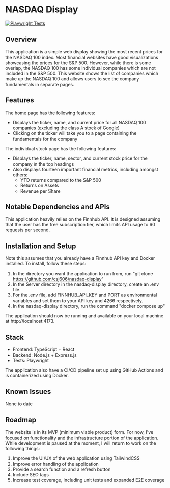 # NASDAQ Display

[![Playwright Tests](https://github.com/csj606/nasdaq-display/actions/workflows/github-actions-demo.yml/badge.svg)](https://github.com/csj606/nasdaq-display/actions/workflows/github-actions-demo.yml)

## Overview

This application is a simple web display showing the most recent prices for the NASDAQ 100 index. Most financial websites have good visualizations showcasing the prices for the S&P 500. However, while there is some overlap, the NASDAQ 100 has some individual companies which are not included in the S&P 500. This website shows the list of companies which make up the NASDAQ 100 and allows users to see the company fundamentals in separate pages.

## Features

The home page has the following features:

- Displays the ticker, name, and current price for all NASDAQ 100 companies (excluding the class A stock of Google)
- Clicking on the ticker will take you to a page containing the fundamentals for the company

The individual stock page has the following features:

- Displays the ticker, name, sector, and current stock price for the company in the top headings
- Also displays fourteen important financial metrics, including amongst others:
  - YTD returns compared to the S&P 500
  - Returns on Assets
  - Revenue per Share

## Notable Dependencies and APIs

This application heavily relies on the Finnhub API. It is designed assuming that the user has the free subscription tier, which limits API usage to 60 requests per second.

## Installation and Setup

Note this assumes that you already have a Finnhub API key and Docker installed. To install, follow these steps:

1. In the directory you want the application to run from, run "git clone https://github.com/csj606/nasdaq-display"
2. In the Server directory in the nasdaq-display directory, create an .env file.
3. For the .env file, add FINNHUB_API_KEY and PORT as environmental variables and set them to your API key and 4266 respectively.
4. In the nasdaq-display directory, run the command "docker compose up"

The application should now be running and available on your local machine at http://localhost:4173.

## Stack

- Frontend: TypeScript + React
- Backend: Node.js + Express.js
- Tests: Playwright

The application also have a CI/CD pipeline set up using GitHub Actions and is containerized using Docker.

## Known Issues

None to date

## Roadmap

The website is in its MVP (minimum viable product) form. For now, I've focused on functionality and the infrastructure portion of the application. While development is paused at the moment, I will return to work on the following things:

1. Improve the UI/UX of the web application using TailwindCSS
2. Improve error handling of the application
3. Provide a search function and a refresh button
4. Include SEO tags
5. Increase test coverage, including unit tests and expanded E2E coverage
